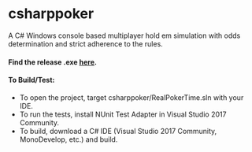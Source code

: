 # csharppoker
A C# Windows console based multiplayer hold em simulation with odds determination and strict adherence to the rules.
#### Find the release .exe [here](https://github.com/tcatsl/csharppoker/blob/master/RealPokerTime/bin/Release/RealPokerTime.exe).
#### To Build/Test:
+ To open the project, target csharppoker/RealPokerTime.sln with your IDE.
+ To run the tests, install NUnit Test Adapter in Visual Studio 2017 Community.
+ To build, download a C# IDE (Visual Studio 2017 Community, MonoDevelop, etc.) and build.

